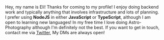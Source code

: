 Hey, my name is Eli! Thanks for coming to my profile! I enjoy doing backend work and typically anything that involves infrastructure and lots of planning. I prefer using **NodeJS** in either **JavaScript** or **TypeScript**, although I am open to learning new languages! In my free time I love doing Astro-Photography although I'm definitely not the best. If you want to get in touch, contact me via [Twitter](https://go.eli.tf/twitter), My DMs are always open!
